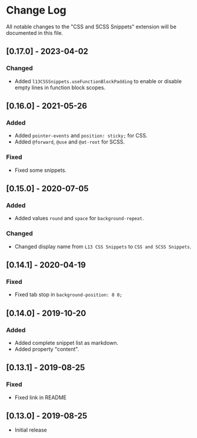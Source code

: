 # Change Log
All notable changes to the "CSS and SCSS Snippets" extension will be documented in this file.

## [0.17.0] - 2023-04-02

### Changed
- Added `l13CSSSnippets.useFunctionBlockPadding` to enable or disable empty lines in function block scopes.

## [0.16.0] - 2021-05-26

### Added
- Added `pointer-events` and `position: sticky;` for CSS.
- Added `@forward`, `@use` and `@at-root` for SCSS.

### Fixed
- Fixed some snippets.

## [0.15.0] - 2020-07-05

### Added
- Added values `round` and `space` for `background-repeat`.

### Changed
- Changed display name from `L13 CSS Snippets` to `CSS and SCSS Snippets`.

## [0.14.1] - 2020-04-19

### Fixed
- Fixed tab stop in `background-position: 0 0;`

## [0.14.0] - 2019-10-20

### Added
- Added complete snippet list as markdown.
- Added property "content".

## [0.13.1] - 2019-08-25

### Fixed
- Fixed link in README

## [0.13.0] - 2019-08-25
- Initial release